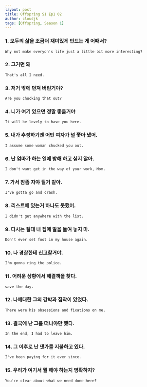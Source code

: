 ```yaml
---
layout: post
title: Offspring S1 Ep1 02
author: cloudjk
tags: [Offspring, Season 1]
---
```


### 1. 모두의 삶을 조금더 재미있게 만드는 게 어때서? 
    Why not make everyon's life just a little bit more interesting?

### 2. 그거면 돼
    That's all I need.

### 3. 저거 밖에 던져 버린거야?
    Are you chucking that out?

### 4. 니가 여기 있으면 정말 좋을거야 
    It will be lovely to have you here.

### 5. 내가 추정하기엔 어떤 여자가 널 쫓아 냈어.
    I assume some woman chucked you out.

### 6. 난 엄마가 하는 일에 방해 하고 싶지 않아.
    I don't want get in the way of your work, Mom.

### 7. 가서 잠좀 자야 될거 같아. 
    I've gotta go and crash.

### 8. 리스트에 있는거 하나도 못했어.
    I didn't get anywhere with the list.

### 9. 다시는 절대 내 집에 발을 들여 놓지 마.
    Don't ever set foot in my house again.

### 10. 나 경찰한테 신고할거야.
    I'm gonna ring the police.

### 11. 어려운 상황에서 해결책을 찾다.
    save the day.

### 12. 나에대한 그의 강박과 집착이 있었다.
    There were his obsessions and fixations on me.

### 13. 결국에 난 그를 떠나야만 했다.
    In the end, I had to leave him.

### 14. 그 이후로 난 댓가를 지불하고 있다.
    I've been paying for it ever since.

### 15. 우리가 여기서 뭘 해야 하는지 명확하지? 
    You're clear about what we need done here?
